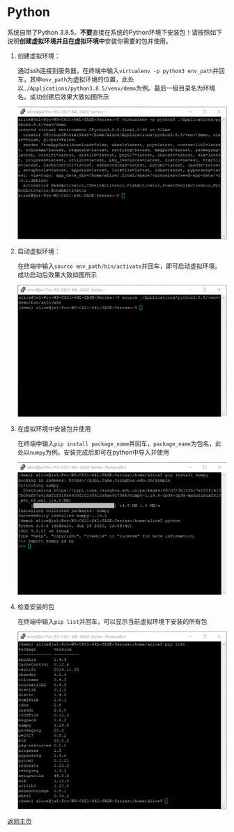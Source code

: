 # Python

系统自带了Python 3.8.5。**不要**直接在系统的Python环境下安装包！请按照如下说明**创建虚拟环境并且在虚拟环境中**安装你需要的包并使用。

1. 创建虚拟环境：

   通过ssh连接到服务器，在终端中输入`virtualenv -p python3 env_path`并回车，其中`env_path`为虚拟环境的位置，此处以`./Applications/python3.8.5/venv/demo`为例。最后一级目录名为环境名。成功创建后效果大致如图所示

   ![Python_Create_venv](../image/software/python/python_1.png)

2. 启动虚拟环境：

   在终端中输入`source env_path/bin/activate`并回车，即可启动虚拟环境。成功启动后效果大致如图所示

   ![Python_Activate_venv](../image/software/python/python_2.png)

3. 在虚拟环境中安装包并使用

   在终端中输入`pip install package_name`并回车，`package_name`为包名，此处以`numpy`为例。安装完成后即可在python中导入并使用
   
   ![Python_Install_Package](../image/software/python/python_3.png)

4. 检查安装的包

   在终端中输入`pip list`并回车，可以显示当前虚拟环境下安装的所有包
   
   ![Python_Check_Package](../image/software/python/python_4.png)

[返回主页](https://zhangqian-sh.github.io/Group-Server-Tutorial)

